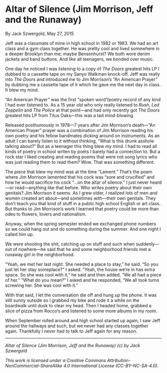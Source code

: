 # Altar of Silence (Jim Morrison, Jeff and the Runaway)

By Jack Szwergold, May 27, 2015

Jeff was a classmate of mine in high school in 1982 or 1983. We had an art class and a gym class together. He was pretty cool and lived somewhere in a deeper Brooklyn than me; maybe Bensonhurst? We both wore denim jackets and band buttons. And like all teenagers, we bonded over music.

One day he noticed I was listening to a copy of *The Doors* greatest hits LP I dubbed to a cassette tape on my Sanyo Walkman knock-off. Jeff was really into *The Doors* and introduced me to Jim Morrison’s “An American Prayer” by dubbing me a cassette tape of it which he gave me the next day in class. It blew my mind.

“An American Prayer” was the first “spoken word”/poetry record of any kind I had ever listened to. As a 15 year old who only really listened to *Rush*, *Led Zeppelin* and *The Police* at that point—and had only recently got *The Doors* greatest hits LP from Titus Oaks—this was a tad mind-blowing.

Released posthumously in 1978—7 years after Jim Morrison’s death—“An American Prayer” prayer was a combination of Jim Morrison reading his own poetry and his fellow bandmates dicking around on instruments. As an adult I can barely listen to it without thinking, “What is this drunk asshole talking about?” But as a teenager this thing blew my mind. I had to read all kinds of poetry in school writen by poets I barely had a connection to. But a rock star I liked creating and reading poems that were not song lyrics who was just reading them to read them? Wow. That was something different.

The piece that blew my mind was at the time “Lament.” That’s the poem where Jim Morrison lamented that his cock was “sore and crucified” and how he would sacrifice his cock “…on the altar of silence.” I just never heard—or read—anything like that before. Who writes poetry about their own genitals? Jim Morrison it seems. As I grew older, I realized lots of men and women created art about—and sometimes with—their own genitals. They don’t teach you that kind of stuff in a public high school English or art class. But thanks to Jim Morrison’s work I learned that poetry could be more than odes to flowers, lovers and nationalism.

Anyway, when the spring semester ended we exchanged phone numbers so we could hang out and do something during the summer. And one night I called him up.

We were shooting the shit, catching up on stuff and such when suddenly—out of nowhere—he said that he and some neighborhood friends met a runaway girl in the neighborhood.

“Yeah, we met her last night. She needed a place to stay,” he said. “So you just let her stay someplace?” I asked. “Yeah, the house we’re in has extra space. So she was cool with it,” he said and then added, “We all had a piece of her.” “What do you mean?” I asked and he responded, “We all took turns screwing her. She was cool with it.”

With that said, I let the conversation die off and hung up the phone. It was still sunny outside so I grabbed my bike and rode it a while on the boardwalk until dusk to clear my head. Then I headed home, grabbed a slice of pizza from Rocco’s and listened to some more albums in my room.

When September rolled around and high school started up again, I saw Jeff around the hallways and such, but we never had any classes together again. Thankfully I never had to talk to Jeff again for any reason.

***

*Altar of Silence (Jim Morrison, Jeff and the Runaway) (c) by Jack Szwergold*

*This work is licensed under a Creative Commons Attribution-NonCommercial-ShareAlike 4.0 International License (CC-BY-NC-SA-4.0).*